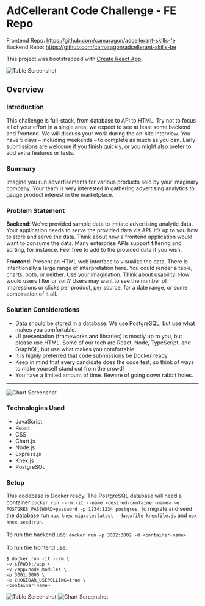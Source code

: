 # AdCellerant Code Challenge - FE Repo

Frontend Repo: https://github.com/camaragon/adcellerant-skills-fe <br>
Backend Repo: https://github.com/camaragon/adcellerant-skills-be

This project was bootstrapped with [Create React App](https://github.com/facebook/create-react-app).

![Table Screenshot](https://user-images.githubusercontent.com/69489633/123150972-33523680-d420-11eb-9c77-be5bb22d00fc.png)


## Overview

### Introduction

This challenge is full-stack, from database to API to HTML. Try not to focus all of your effort in a single area; we expect to see at least some backend and frontend. We will discuss your work during the on-site interview.
You have 5 days – including weekends – to complete as much as you can. Early submissions are welcome if you finish quickly, or you might also prefer to add extra features or tests.

### Summary

Imagine you run advertisements for various products sold by your imaginary company. Your team is very interested in gathering advertising analytics to gauge product interest in the marketplace.

### Problem Statement

**Backend**: We’ve provided sample data to imitate advertising analytic data. Your application needs to serve the provided data via API. It’s up to you how to store and serve the data. Think about how a frontend application would want to consume the data. Many enterprise APIs support filtering and sorting, for instance. Feel free to add to the provided data if you wish.

**Frontend**: Present an HTML web interface to visualize the data. There is intentionally a large range of interpretation here. You could render a table, charts, both, or neither. Use your imagination. Think about usability. How would users filter or sort? Users may want to see the number of impressions or clicks per product, per source, for a date range, or some combination of it all.

### Solution Considerations

- Data should be stored in a database. We use PostgreSQL, but use what makes you comfortable.
- UI presentation (frameworks and libraries) is mostly up to you, but please use HTML. Some of our tech are React, Node, TypeScript, and GraphQL, but use what makes you comfortable.
- It is highly preferred that code submissions be Docker ready.
- Keep in mind that every candidate does the code test, so think of ways to make yourself
stand out from the crowd!
- You have a limited amount of time. Beware of going down rabbit holes.

---

![Chart Screenshot](https://user-images.githubusercontent.com/69489633/123151558-cf7c3d80-d420-11eb-99bb-01758d8623e0.png)


### Technologies Used

* JavaScript
* React
* CSS
* Chart.js
* Node.js
* Express.js
* Knex.js
* PostgreSQL

### Setup

This codebase is Docker ready. The PostgreSQL database will need a container `docker run --rm -it --name <desired-container-name> -e POSTGRES_PASSWORD=password -p 1234:1234 postgres`. To migrate and seed the database run `npx knex migrate:latest --knexfile knexfile.js` and `npx knex seed:run`.
<br>
<br>
To run the backend use: `docker run -p 3002:3002 -d <container-name>`
<br>
<br>
To run the frontend use:
```
$ docker run -it --rm \
-v ${PWD}:/app \
-v /app/node_modules \
-p 3001:3000 \
-e CHOKIDAR_USEPOLLING=true \
<container-name>
```
![Table Screenshot](https://user-images.githubusercontent.com/69489633/123151232-7dd3b300-d420-11eb-9207-b7d1244b0ac8.png)
![Chart Screenshot](https://user-images.githubusercontent.com/69489633/123151329-90e68300-d420-11eb-8417-67c731759bbf.png)
